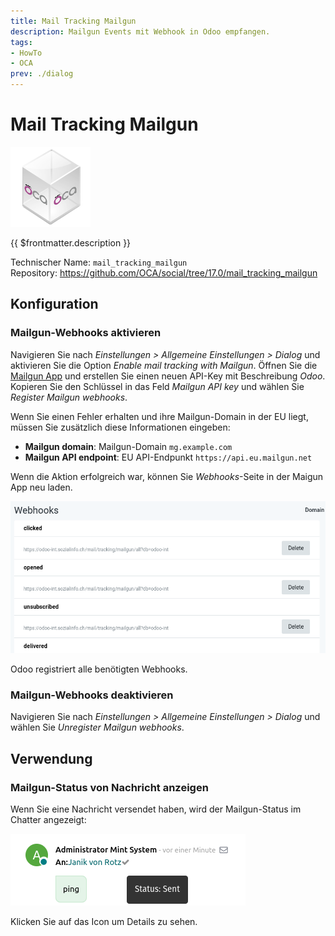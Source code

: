 ```yaml
---
title: Mail Tracking Mailgun
description: Mailgun Events mit Webhook in Odoo empfangen.
tags:
- HowTo
- OCA
prev: ./dialog
---
```

# Mail Tracking Mailgun
![icon_oca_app](attachments/icon_oca_app.png)

{{ $frontmatter.description }}

Technischer Name: `mail_tracking_mailgun`\
Repository: <https://github.com/OCA/social/tree/17.0/mail_tracking_mailgun>

## Konfiguration

### Mailgun-Webhooks aktivieren

Navigieren Sie nach *Einstellungen > Allgemeine Einstellungen > Dialog* und aktivieren Sie die Option *Enable mail tracking with Mailgun*. Öffnen Sie die [Mailgun App](https://app.eu.mailgun.com) und erstellen Sie einen neuen API-Key mit Beschreibung *Odoo*. Kopieren Sie den Schlüssel in das Feld *Mailgun API key* und wählen Sie *Register Mailgun webhooks*.

Wenn Sie einen Fehler erhalten und ihre Mailgun-Domain in der EU liegt, müssen Sie zusätzlich diese Informationen eingeben:

* **Mailgun domain**: Mailgun-Domain `mg.example.com`
* **Mailgun API endpoint**:  EU API-Endpunkt `https://api.eu.mailgun.net`

Wenn die Aktion erfolgreich war, können Sie *Webhooks*-Seite in der Maigun App neu laden.

![](attachments/Mail%20Tracking%20Mailgun%20Webhooks.png)

Odoo registriert alle benötigten Webhooks.

### Mailgun-Webhooks deaktivieren

Navigieren Sie nach *Einstellungen > Allgemeine Einstellungen > Dialog* und wählen Sie *Unregister Mailgun webhooks*.

## Verwendung

### Mailgun-Status von Nachricht anzeigen

Wenn Sie eine Nachricht versendet haben, wird der Mailgun-Status im Chatter angezeigt:

![](attachments/Mail%20Tracking%20Mailgun%20Status.png)

Klicken Sie auf das Icon um Details zu sehen.
